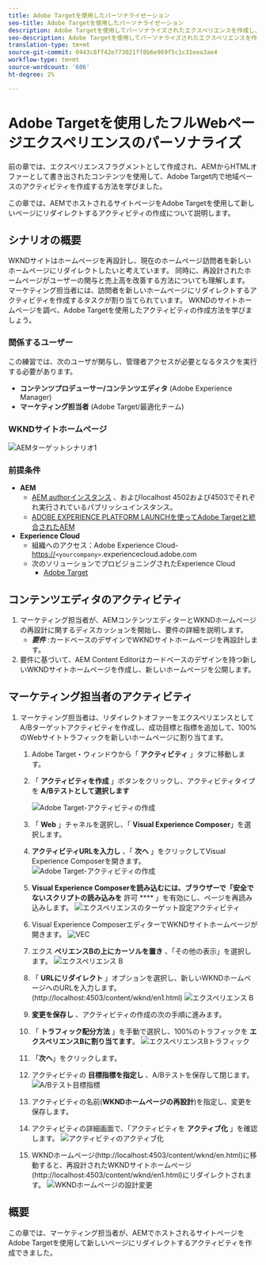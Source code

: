 ```yaml
---
title: Adobe Targetを使用したパーソナライゼーション
seo-title: Adobe Targetを使用したパーソナライゼーション
description: Adobe Targetを使用してパーソナライズされたエクスペリエンスを作成し、配信する方法を示すエンドツーエンドのチュートリアルです。
seo-description: Adobe Targetを使用してパーソナライズされたエクスペリエンスを作成し、配信する方法を示すエンドツーエンドのチュートリアルです。
translation-type: tm+mt
source-git-commit: 0443c8ff42e773021ff8b6e969f5c1c31eea3ae4
workflow-type: tm+mt
source-wordcount: '606'
ht-degree: 2%

---
```



# Adobe Targetを使用したフルWebページエクスペリエンスのパーソナライズ

前の章では、エクスペリエンスフラグメントとして作成され、AEMからHTMLオファーとして書き出されたコンテンツを使用して、Adobe Target内で地域ベースのアクティビティを作成する方法を学びました。

この章では、AEMでホストされるサイトページをAdobe Targetを使用して新しいページにリダイレクトするアクティビティの作成について説明します。

## シナリオの概要

WKNDサイトはホームページを再設計し、現在のホームページ訪問者を新しいホームページにリダイレクトしたいと考えています。 同時に、再設計されたホームページがユーザーの関与と売上高を改善する方法についても理解します。 マーケティング担当者には、訪問者を新しいホームページにリダイレクトするアクティビティを作成するタスクが割り当てられています。 WKNDのサイトホームページを調べ、Adobe Targetを使用したアクティビティの作成方法を学びましょう。

### 関係するユーザー

この練習では、次のユーザが関与し、管理者アクセスが必要となるタスクを実行する必要があります。

* **コンテンツプロデューサー/コンテンツエディタ** (Adobe Experience Manager)
* **マーケティング担当者** (Adobe Target/最適化チーム)

### WKNDサイトホームページ

![AEMターゲットシナリオ1](assets/personalization-use-case-2/aem-target-use-case-2.png)

### 前提条件

* **AEM**
   * [AEM authorインスタンス](./implementation.md#getting-aem) 、およびlocalhost 4502および4503でそれぞれ実行されているパブリッシュインスタンス。
   * [ADOBE EXPERIENCE PLATFORM LAUNCHを使ってAdobe Targetと統合されたAEM](./using-launch-adobe-io.md#aem-target-using-launch-by-adobe)
* **Experience Cloud**
   * 組織へのアクセス：Adobe Experience Cloud- <https://>`<yourcompany>`.experiencecloud.adobe.com
   * 次のソリューションでプロビジョニングされたExperience Cloud
      * [Adobe Target](https://experiencecloud.adobe.com)

## コンテンツエディタのアクティビティ

1. マーケティング担当者が、AEMコンテンツエディターとWKNDホームページの再設計に関するディスカッションを開始し、要件の詳細を説明します。
   * ***要件*** :カードベースのデザインでWKNDサイトホームページを再設計します。
2. 要件に基づいて、AEM Content Editorはカードベースのデザインを持つ新しいWKNDサイトホームページを作成し、新しいホームページを公開します。

## マーケティング担当者のアクティビティ

1. マーケティング担当者は、リダイレクトオファーをエクスペリエンスとしてA/Bターゲットアクティビティを作成し、成功目標と指標を追加して、100%のWebサイトトラフィックを新しいホームページに割り当てます。
   1. Adobe Target・ウィンドウから「 **アクティビティ** 」タブに移動します。
   2. 「 **アクティビティを作成** 」ボタンをクリックし、アクティビティタイプを **A/Bテストとして選択します**

      ![Adobe Target-アクティビティの作成](assets/personalization-use-case-2/create-ab-activity.png)
   3. 「 **Web** 」チャネルを選択し、「 **Visual Experience Composer**」を選択します。
   4. **アクティビティURLを入力し** 、「 **次へ** 」をクリックしてVisual Experience Composerを開きます。
      ![Adobe Target-アクティビティの作成](assets/personalization-use-case-2/create-activity-ab-name.png)
   5. **Visual Experience Composerを読み込むには、ブラウザーで「安全でないスクリプトの読み込みを** 許可 **** 」を有効にし、ページを再読み込みします。
      ![エクスペリエンスのターゲット設定アクティビティ](assets/personalization-use-case-1/load-unsafe-scripts.png)
   6. Visual Experience ComposerエディターでWKNDサイトホームページが開きます。
      ![VEC](assets/personalization-use-case-2/vec.png)
   7. エクス **ペリエンスBの上にカーソルを置き** 、「その他の表示」を選択します。
      ![エクスペリエンス B](assets/personalization-use-case-2/redirect-url.png)
   8. 「 **URLにリダイレクト** 」オプションを選択し、新しいWKNDホームページへのURLを入力します。 (http://localhost:4503/content/wknd/en1.html)
      ![エクスペリエンス B](assets/personalization-use-case-2/redirect-url-2.png)
   9. **変更を保存し** 、アクティビティの作成の次の手順に進みます。
   10. 「 **トラフィック配分方法** 」を手動で選択し、100%のトラフィックを **エクスペリエンスBに割り当てます**。
      ![エクスペリエンスBトラフィック](assets/personalization-use-case-2/traffic.png)
   11. 「**次へ**」をクリックします。
   12. アクティビティの **目標指標を指定し** 、A/Bテストを保存して閉じます。
      ![A/Bテスト目標指標](assets/personalization-use-case-2/goal-metric.png)
   13. アクティビティの名前(**WKNDホームページの再設計**)を指定し、変更を保存します。
   14. アクティビティの詳細画面で、「アクティビティを **アクティブ化** 」を確認します。
      ![アクティビティのアクティブ化](assets/personalization-use-case-2/ab-activate.png)
   15. WKNDホームページ(http://localhost:4503/content/wknd/en.html)に移動すると、再設計されたWKNDサイトホームページ(http://localhost:4503/content/wknd/en1.html)にリダイレクトされます。
      ![WKNDホームページの設計変更](assets/personalization-use-case-2/WKND-home-page-redesign.png)

## 概要

この章では、マーケティング担当者が、AEMでホストされるサイトページをAdobe Targetを使用して新しいページにリダイレクトするアクティビティを作成できました。
